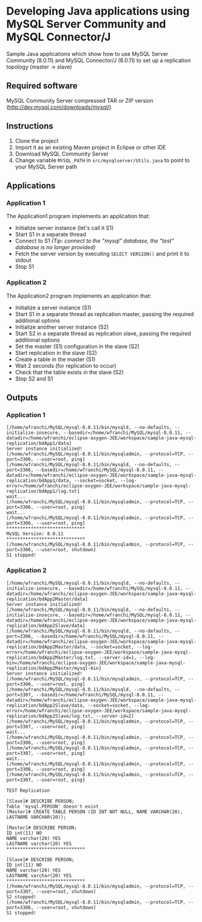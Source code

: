 # Developing Java applications using MySQL Server Community and MySQL Connector/J
Sample Java applications which show how to use MySQL Server Community (8.0.11) and MySQL Connector/J (8.0.11) to set up a replication topology (master -> slave)

## Required software
MySQL Community Server compressed TAR or ZIP version (http://dev.mysql.com/downloads/mysql/)

## Instructions
1. Clone the project
2. Import it as an existing Maven project in Eclipse or other IDE
3. Download MySQL Community Server 
4. Change variable `MYSQL_PATH` in `src/mysqlserver/Utils.java` to point to your MySQL Server path

## Applications
### Application 1
The Application1 program implements an application that:
- Initialize server instance (let's call it S1)
- Start S1 in a separate thread
- Connect to S1 *(Tip: connect to the "mysql" database, the "test" database is no longer provided)*
- Fetch the server version by executing `SELECT VERSION()` and print it to stdout
- Stop S1

### Application 2
The Application2 program implements an application that:
- Initialize a server instance (S1)
- Start S1 in a separate thread as replication master, passing the required additional options
- Initialize another server instance (S2)
- Start S2 in a separate thread as replication slave, passing the required additional options
- Set the master (S1) configuration in the slave (S2)
- Start replication in the slave (S2)
- Create a table in the master (S1)
- Wait 2 seconds (for replication to occur)
- Check that the table exists in the slave (S2)
- Stop S2 and S1

## Outputs
### Application 1
```console
[/home/wfranchi/MySQL/mysql-8.0.11/bin/mysqld, --no-defaults, --initialize-insecure, --basedir=/home/wfranchi/MySQL/mysql-8.0.11, --datadir=/home/wfranchi/eclipse-oxygen-JEE/workspace/sample-java-mysql-replication/bdApp1/data]
Server instance initialized!
[/home/wfranchi/MySQL/mysql-8.0.11/bin/mysqladmin, --protocol=TCP, --port=3306, --user=root, ping]
[/home/wfranchi/MySQL/mysql-8.0.11/bin/mysqld, --no-defaults, --port=3306, --basedir=/home/wfranchi/MySQL/mysql-8.0.11, --datadir=/home/wfranchi/eclipse-oxygen-JEE/workspace/sample-java-mysql-replication/bdApp1/data, --socket=socket, --log-error=/home/wfranchi/eclipse-oxygen-JEE/workspace/sample-java-mysql-replication/bdApp1/log.txt]
wait...
[/home/wfranchi/MySQL/mysql-8.0.11/bin/mysqladmin, --protocol=TCP, --port=3306, --user=root, ping]
wait...
[/home/wfranchi/MySQL/mysql-8.0.11/bin/mysqladmin, --protocol=TCP, --port=3306, --user=root, ping]
*****************************
MySQL Version: 8.0.11
*****************************
[/home/wfranchi/MySQL/mysql-8.0.11/bin/mysqladmin, --protocol=TCP, --port=3306, --user=root, shutdown]
S1 stopped!
```

### Application 2
```console
[/home/wfranchi/MySQL/mysql-8.0.11/bin/mysqld, --no-defaults, --initialize-insecure, --basedir=/home/wfranchi/MySQL/mysql-8.0.11, --datadir=/home/wfranchi/eclipse-oxygen-JEE/workspace/sample-java-mysql-replication/bdApp2Master/data]
Server instance initialized!
[/home/wfranchi/MySQL/mysql-8.0.11/bin/mysqld, --no-defaults, --initialize-insecure, --basedir=/home/wfranchi/MySQL/mysql-8.0.11, --datadir=/home/wfranchi/eclipse-oxygen-JEE/workspace/sample-java-mysql-replication/bdApp2Slave/data]
[/home/wfranchi/MySQL/mysql-8.0.11/bin/mysqld, --no-defaults, --port=3306, --basedir=/home/wfranchi/MySQL/mysql-8.0.11, --datadir=/home/wfranchi/eclipse-oxygen-JEE/workspace/sample-java-mysql-replication/bdApp2Master/data, --socket=socket, --log-error=/home/wfranchi/eclipse-oxygen-JEE/workspace/sample-java-mysql-replication/bdApp2Master/log.txt, --server-id=1, --log-bin=/home/wfranchi/eclipse-oxygen-JEE/workspace/sample-java-mysql-replication/bdApp2Master/mysql-bin]
Server instance initialized!
[/home/wfranchi/MySQL/mysql-8.0.11/bin/mysqladmin, --protocol=TCP, --port=3306, --user=root, ping]
[/home/wfranchi/MySQL/mysql-8.0.11/bin/mysqld, --no-defaults, --port=3307, --basedir=/home/wfranchi/MySQL/mysql-8.0.11, --datadir=/home/wfranchi/eclipse-oxygen-JEE/workspace/sample-java-mysql-replication/bdApp2Slave/data, --socket=socket, --log-error=/home/wfranchi/eclipse-oxygen-JEE/workspace/sample-java-mysql-replication/bdApp2Slave/log.txt, --server-id=2]
[/home/wfranchi/MySQL/mysql-8.0.11/bin/mysqladmin, --protocol=TCP, --port=3307, --user=root, ping]
wait...
[/home/wfranchi/MySQL/mysql-8.0.11/bin/mysqladmin, --protocol=TCP, --port=3306, --user=root, ping]
[/home/wfranchi/MySQL/mysql-8.0.11/bin/mysqladmin, --protocol=TCP, --port=3307, --user=root, ping]
wait...
[/home/wfranchi/MySQL/mysql-8.0.11/bin/mysqladmin, --protocol=TCP, --port=3306, --user=root, ping]
[/home/wfranchi/MySQL/mysql-8.0.11/bin/mysqladmin, --protocol=TCP, --port=3307, --user=root, ping]

TEST Replication

[Slave]# DESCRIBE PERSON;
Table 'mysql.PERSON' doesn't exist
[Master]# CREATE TABLE PERSON (ID INT NOT NULL, NAME VARCHAR(20), LASTNAME VARCHAR(20));

[Master]# DESCRIBE PERSON;
ID int(11) NO
NAME varchar(20) YES
LASTNAME varchar(20) YES
*****************************

[Slave]# DESCRIBE PERSON;
ID int(11) NO
NAME varchar(20) YES
LASTNAME varchar(20) YES
*****************************
[/home/wfranchi/MySQL/mysql-8.0.11/bin/mysqladmin, --protocol=TCP, --port=3307, --user=root, shutdown]
S2 stopped!
[/home/wfranchi/MySQL/mysql-8.0.11/bin/mysqladmin, --protocol=TCP, --port=3306, --user=root, shutdown]
S1 stopped!
```
